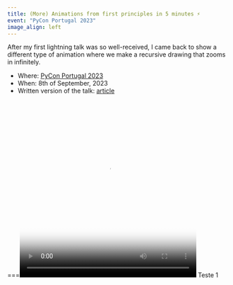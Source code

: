 ```yaml
---
title: (More) Animations from first principles in 5 minutes ⚡️
event: "PyCon Portugal 2023"
image_align: left
---
```


After my first lightning talk was so well-received, I came back to show a different type of animation where we make a recursive drawing that zooms in infinitely.

 - Where: [PyCon Portugal 2023](https://2023.pycon.pt)
 - When: 8th of September, 2023
 - Written version of the talk: [article](/blog/more-animations-from-first-principles-in-5-minutes)

===<video width="400" height="400" poster="/blog/more-animations-from-first-principles-in-5-minutes/_zoom_triangle.mp4.thumb.png" controls>
<source src="/blog/more-animations-from-first-principles-in-5-minutes/_zoom_triangle.mp4" type="video/mp4">
</video>
Teste 1
